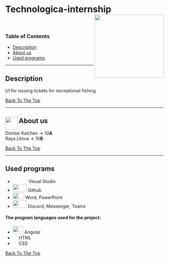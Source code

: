 #  Technologica-internship<img align="right" width="220" height="200" src="https://user-images.githubusercontent.com/56883533/124710214-2267f180-df05-11eb-9a5d-edd1da2ad0a0.png" >
<br />


### Table of Contents


- [Description](#description)
- [About us](#about-us)
- [Used programs](#used-programs)

---

## Description

UI for issuing tickets for recreational fishing.



[Back To The Top](#technologica-internship)

---

## About us<img align="left" width="40" height="40" src="https://user-images.githubusercontent.com/56883533/110394059-70163f80-8074-11eb-97c2-18d7c168f05f.png" >

Dimitar Kalchev -> 10**A**  
Raya Lilova -> 10**B** 


[Back To The Top](#Technologica-internship)

---

## Used programs


- &nbsp; &nbsp; 	<img src="https://user-images.githubusercontent.com/56883533/109301809-1b3b2380-7841-11eb-9135-629053817cec.png" width="15px" height="15px"> &nbsp; &nbsp; Visual Studio 
- <img src="https://user-images.githubusercontent.com/56883533/109317992-fdc48480-7855-11eb-9cf0-c792a966ca66.png" width="44px" height="25px"> Github 
-	<img src="https://user-images.githubusercontent.com/56883533/109316804-a7a31180-7854-11eb-8fe9-a6092ca196e4.png" width="36px" height="20px"> Word, PowerPoint 
-	<img src="https://user-images.githubusercontent.com/56883533/109316818-ab369880-7854-11eb-8ed2-da60a5f73a42.png" width="44px" height="25px"> Discord, Messenger, Teams 
#### The program languages used for the project:

-  <img src="https://user-images.githubusercontent.com/56883533/124554996-3fd28800-de3f-11eb-9ffc-e8d54ea3928a.png" width="33px" height="24px"> Angular   
-   <img src="https://user-images.githubusercontent.com/56883533/107851048-892e2680-6e0f-11eb-9d9c-3d5e36b1fcf4.png" width="15px" height="15px"> HTML
-   <img src="https://user-images.githubusercontent.com/56883533/107851050-8b908080-6e0f-11eb-918d-bc249e8c40a5.png" width="15px" height="15px"> CSS  

 

[Back To The Top](#Technologica-internship)

